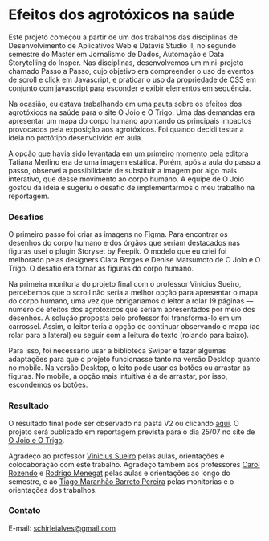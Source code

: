 # Efeitos dos agrotóxicos na saúde

Este projeto começou a partir de um dos trabalhos das disciplinas de Desenvolvimento de Aplicativos Web e Datavis Studio II, no segundo semestre do Master em Jornalismo de Dados, Automação e Data Storytelling do Insper. Nas disciplinas, desenvolvemos um mini-projeto chamado Passo a Passo, cujo objetivo era compreender o uso de eventos de scroll e click em Javascript, e praticar o uso da propriedade de CSS em conjunto com javascript para esconder e exibir elementos em sequência.

Na ocasião, eu estava trabalhando em uma pauta sobre os efeitos dos agrotóxicos na saúde para o site O Joio e O Trigo. Uma das demandas era apresentar um mapa do corpo humano apontando os principais impactos provocados pela exposição aos agrotóxicos. Foi quando decidi testar a ideia no protótipo desenvolvido em aula. 

A opção que havia sido levantada em um primeiro momento pela editora Tatiana Merlino era de uma imagem estática. Porém, após a aula do passo a passo, observei a possibilidade de substituir a imagem por algo mais interativo, que desse movimento ao corpo humano. A equipe de O Joio gostou da ideia e sugeriu o desafio de implementarmos o meu trabalho na reportagem. 

### Desafios

O primeiro passo foi criar as imagens no Figma. Para encontrar os desenhos do corpo humano e dos órgãos que seriam destacados nas figuras usei o plugin Storyset by Feepik. O modelo que eu criei foi melhorado pelas designers Clara Borges e Denise Matsumoto de O Joio e O Trigo. O desafio era tornar as figuras do corpo humano. 

Na primeira monitoria do projeto final com o professor Vinicius Sueiro, percebemos que o scroll não seria a melhor opção para apresentar o mapa do corpo humano, uma vez que obrigaríamos o leitor a rolar 19 páginas — número de efeitos dos agrotóxicos que seriam apresentados por meio dos desenhos. A solução proposta pelo professor foi transformá-lo em um carrossel. Assim, o leitor teria a opção de continuar observando o mapa (ao rolar para a lateral) ou seguir com a leitura do texto (rolando para baixo). 

Para isso, foi necessário usar a biblioteca Swiper e fazer algumas adaptações para que o projeto funcionasse tanto na versão Desktop quanto no mobile. Na versão Desktop, o leito pode usar os botões ou arrastar as figuras. No mobile, a opção mais intuitiva é a de arrastar, por isso, escondemos os botões. 

### Resultado

O resultado final pode ser observado na pasta V2 ou clicando [aqui](https://schirlei.github.io/efeitos-agrotoxicos/v2/). O projeto será publicado em reportagem prevista para o dia 25/07 no site de [O Joio e O Trigo](https://ojoioeotrigo.com.br/). 

Agradeço ao professor [Vinicius Sueiro](https://github.com/vsueiro/insper) pelas aulas, orientações e colocaboração com este trabalho. Agradeço também aos professores [Carol Rozendo](https://github.com/carolinex) e [Rodrigo Menegat](https://github.com/RodrigoMenegat) pelas aulas e orientações ao longo do semestre, e ao [Tiago Maranhão Barreto Pereira](https://github.com/tiagombp) pelas monitorias e o orientações dos trabalhos. 

### Contato
E-mail: schirleialves@gmail.com
